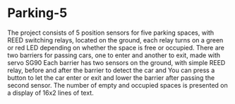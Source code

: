 # Parking-5
The project consists of 5 position sensors for five parking spaces, 
with REED switching relays, located on the ground, 
each relay turns on a green or red LED depending on whether the space is free or occupied. 
There are two barriers for passing cars, one to enter and another to exit, made with servo SG90 
Each barrier has two sensors on the ground, with simple REED relay, before and after the barrier to detect the car and 
You can press a button to let the car enter or exit and lower the barrier after passing the second sensor. 
The number of empty and occupied spaces is presented on a display of 16x2 lines of text.
